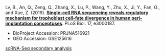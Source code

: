 Lv, B., An, Q., Zeng, Q., Zhang, X., Lu, P., Wang, Y., Zhu, X., Ji, Y., Fan, G., and Xue, Z. (2019). **[Single-cell RNA sequencing reveals regulatory mechanism for trophoblast cell-fate divergence in human peri-implantation conceptuses](https://doi.org/10.1371/journal.pbio.3000187)**. PLoS Biol. 17, e3000187.

- BioProject Accession: PRJNA516921
- GEO Accession: GSE125616

[scRNA-Seq secondary analysis](https://jlduan.github.io/Replica/journal.pbio.3000187/notebooks/analyze.html)
